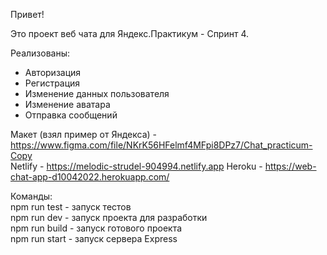 Привет! 

Это проект веб чата для Яндекс.Практикум - Спринт 4.

Реализованы:  
- Авторизация  
- Регистрация  
- Изменение данных пользователя  
- Изменение аватара  
- Отправка сообщений  

Макет (взял пример от Яндекса) - https://www.figma.com/file/NKrK56HFelmf4MFpi8DPz7/Chat_practicum-Copy  
Netlify - https://melodic-strudel-904994.netlify.app
Heroku - https://web-chat-app-d10042022.herokuapp.com/  

Команды:  
    npm run test - запуск тестов   
    npm run dev - запуск проекта для разработки   
    npm run build - запуск готового проекта  
    npm run start - запуск сервера Express